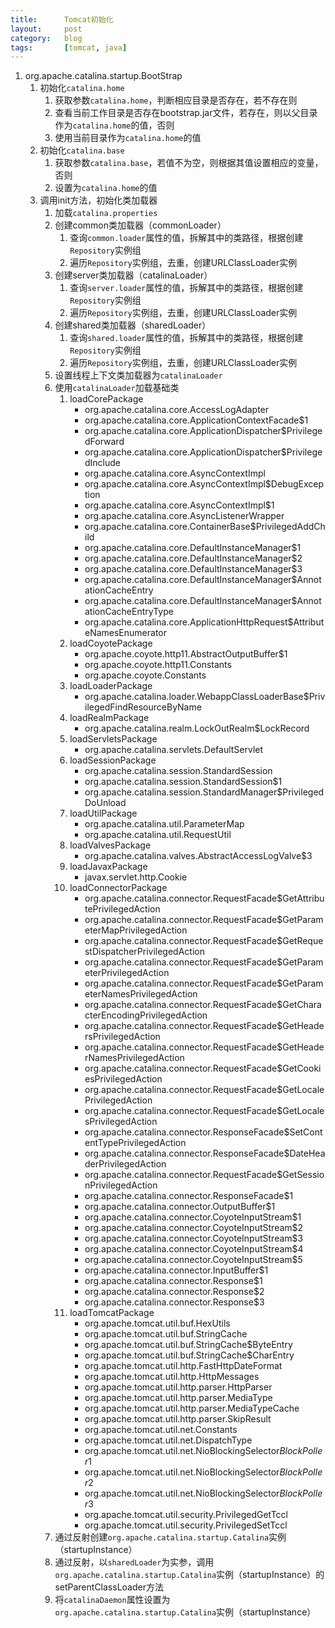 ```yaml
---
title:      Tomcat初始化
layout:     post
category:   blog
tags:       [tomcat, java]
---
```


1. org.apache.catalina.startup.BootStrap
    1. 初始化`catalina.home` 
        1. 获取参数`catalina.home`，判断相应目录是否存在，若不存在则
        1. 查看当前工作目录是否存在bootstrap.jar文件，若存在，则以父目录作为`catalina.home`的值，否则
        1. 使用当前目录作为`catalina.home`的值
    1. 初始化`catalina.base`
        1. 获取参数`catalina.base`，若值不为空，则根据其值设置相应的变量，否则
        1. 设置为`catalina.home`的值
    1. 调用init方法，初始化类加载器
        1. 加载`catalina.properties`
        1. 创建common类加载器（commonLoader）
            1. 查询`common.loader`属性的值，拆解其中的类路径，根据创建`Repository`实例组
            1. 遍历`Repository`实例组，去重，创建URLClassLoader实例
        1. 创建server类加载器（catalinaLoader）
            1. 查询`server.loader`属性的值，拆解其中的类路径，根据创建`Repository`实例组
            1. 遍历`Repository`实例组，去重，创建URLClassLoader实例
        1. 创建shared类加载器（sharedLoader）
            1. 查询`shared.loader`属性的值，拆解其中的类路径，根据创建`Repository`实例组
            1. 遍历`Repository`实例组，去重，创建URLClassLoader实例
        1. 设置线程上下文类加载器为`catalinaLoader`
        1. 使用`catalinaLoader`加载基础类
            1. loadCorePackage
                * org.apache.catalina.core.AccessLogAdapter
                * org.apache.catalina.core.ApplicationContextFacade$1
                * org.apache.catalina.core.ApplicationDispatcher$PrivilegedForward
                * org.apache.catalina.core.ApplicationDispatcher$PrivilegedInclude
                * org.apache.catalina.core.AsyncContextImpl
                * org.apache.catalina.core.AsyncContextImpl$DebugException
                * org.apache.catalina.core.AsyncContextImpl$1
                * org.apache.catalina.core.AsyncListenerWrapper
                * org.apache.catalina.core.ContainerBase$PrivilegedAddChild
                * org.apache.catalina.core.DefaultInstanceManager$1
                * org.apache.catalina.core.DefaultInstanceManager$2
                * org.apache.catalina.core.DefaultInstanceManager$3
                * org.apache.catalina.core.DefaultInstanceManager$AnnotationCacheEntry
                * org.apache.catalina.core.DefaultInstanceManager$AnnotationCacheEntryType
                * org.apache.catalina.core.ApplicationHttpRequest$AttributeNamesEnumerator
            1. loadCoyotePackage
                * org.apache.coyote.http11.AbstractOutputBuffer$1
                * org.apache.coyote.http11.Constants
                * org.apache.coyote.Constants
            1. loadLoaderPackage
                * org.apache.catalina.loader.WebappClassLoaderBase$PrivilegedFindResourceByName
            1. loadRealmPackage
                * org.apache.catalina.realm.LockOutRealm$LockRecord
            1. loadServletsPackage
                * org.apache.catalina.servlets.DefaultServlet
            1. loadSessionPackage
                * org.apache.catalina.session.StandardSession
                * org.apache.catalina.session.StandardSession$1
                * org.apache.catalina.session.StandardManager$PrivilegedDoUnload
            1. loadUtilPackage
                * org.apache.catalina.util.ParameterMap
                * org.apache.catalina.util.RequestUtil
            1. loadValvesPackage
                * org.apache.catalina.valves.AbstractAccessLogValve$3
            1. loadJavaxPackage
                * javax.servlet.http.Cookie
            1. loadConnectorPackage
                * org.apache.catalina.connector.RequestFacade$GetAttributePrivilegedAction
                * org.apache.catalina.connector.RequestFacade$GetParameterMapPrivilegedAction
                * org.apache.catalina.connector.RequestFacade$GetRequestDispatcherPrivilegedAction
                * org.apache.catalina.connector.RequestFacade$GetParameterPrivilegedAction
                * org.apache.catalina.connector.RequestFacade$GetParameterNamesPrivilegedAction
                * org.apache.catalina.connector.RequestFacade$GetCharacterEncodingPrivilegedAction
                * org.apache.catalina.connector.RequestFacade$GetHeadersPrivilegedAction
                * org.apache.catalina.connector.RequestFacade$GetHeaderNamesPrivilegedAction
                * org.apache.catalina.connector.RequestFacade$GetCookiesPrivilegedAction
                * org.apache.catalina.connector.RequestFacade$GetLocalePrivilegedAction
                * org.apache.catalina.connector.RequestFacade$GetLocalesPrivilegedAction
                * org.apache.catalina.connector.ResponseFacade$SetContentTypePrivilegedAction
                * org.apache.catalina.connector.ResponseFacade$DateHeaderPrivilegedAction
                * org.apache.catalina.connector.RequestFacade$GetSessionPrivilegedAction
                * org.apache.catalina.connector.ResponseFacade$1
                * org.apache.catalina.connector.OutputBuffer$1
                * org.apache.catalina.connector.CoyoteInputStream$1
                * org.apache.catalina.connector.CoyoteInputStream$2
                * org.apache.catalina.connector.CoyoteInputStream$3
                * org.apache.catalina.connector.CoyoteInputStream$4
                * org.apache.catalina.connector.CoyoteInputStream$5
                * org.apache.catalina.connector.InputBuffer$1
                * org.apache.catalina.connector.Response$1
                * org.apache.catalina.connector.Response$2
                * org.apache.catalina.connector.Response$3
            1. loadTomcatPackage
                * org.apache.tomcat.util.buf.HexUtils
                * org.apache.tomcat.util.buf.StringCache
                * org.apache.tomcat.util.buf.StringCache$ByteEntry
                * org.apache.tomcat.util.buf.StringCache$CharEntry
                * org.apache.tomcat.util.http.FastHttpDateFormat
                * org.apache.tomcat.util.http.HttpMessages
                * org.apache.tomcat.util.http.parser.HttpParser
                * org.apache.tomcat.util.http.parser.MediaType
                * org.apache.tomcat.util.http.parser.MediaTypeCache
                * org.apache.tomcat.util.http.parser.SkipResult
                * org.apache.tomcat.util.net.Constants
                * org.apache.tomcat.util.net.DispatchType
                * org.apache.tomcat.util.net.NioBlockingSelector$BlockPoller$1
                * org.apache.tomcat.util.net.NioBlockingSelector$BlockPoller$2
                * org.apache.tomcat.util.net.NioBlockingSelector$BlockPoller$3
                * org.apache.tomcat.util.security.PrivilegedGetTccl
                * org.apache.tomcat.util.security.PrivilegedSetTccl
        1. 通过反射创建`org.apache.catalina.startup.Catalina`实例（startupInstance）
        1. 通过反射，以`sharedLoader`为实参，调用`org.apache.catalina.startup.Catalina`实例（startupInstance）的setParentClassLoader方法
        1. 将`catalinaDaemon`属性设置为`org.apache.catalina.startup.Catalina`实例（startupInstance）